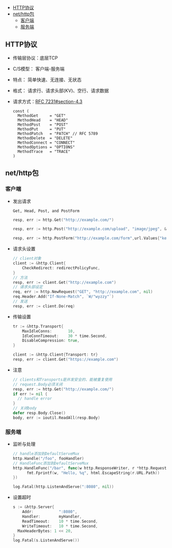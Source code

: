 <!-- TOC -->

- [HTTP协议](#http协议)
- [net/http包](#nethttp包)
    - [客户端](#客户端)
    - [服务端](#服务端)

<!-- /TOC -->

## HTTP协议

- 传输层协议：底层TCP
- C/S模型： 客户端-服务端
- 特点： 简单快速、无连接、无状态
- 格式： 请求行、请求头部(KV)、空行、请求数据
- 请求方式：[RFC 7231#section-4.3](https://tools.ietf.org/html/rfc7231#section-4.3)
  
  ```
  const (
    MethodGet     = "GET"
    MethodHead    = "HEAD"
    MethodPost    = "POST"
    MethodPut     = "PUT"
    MethodPatch   = "PATCH" // RFC 5789
    MethodDelete  = "DELETE"
    MethodConnect = "CONNECT"
    MethodOptions = "OPTIONS"
    MethodTrace   = "TRACE"
  )
  ```


## net/http包

### 客户端

- 发出请求
 
  `Get, Head, Post, and PostForm`
  ```go
  resp, err := http.Get("http://example.com/")

  resp, err := http.Post("http://example.com/upload", "image/jpeg", &buf)

  resp, err := http.PostForm("http://example.com/form",url.Values{"key": {"Value"}, "id": {"123"}})
  ```

- 请求头设置
  
  ```go
  // client对象
  client := &http.Client{
	  CheckRedirect: redirectPolicyFunc,
  }
  // 方法
  resp, err := client.Get("http://example.com")
  // 请求头部设定
  req, err := http.NewRequest("GET", "http://example.com", nil)
  req.Header.Add("If-None-Match", `W/"wyzzy"`)
  // 发送
  resp, err := client.Do(req)
  ```

- 传输设置

  ```go
  tr := &http.Transport{
	  MaxIdleConns:       10,
	  IdleConnTimeout:    30 * time.Second,
	  DisableCompression: true,
  }

  client := &http.Client{Transport: tr}
  resp, err := client.Get("https://example.com")
  ```

- 注意
  
  ```go
  // clients和Transports是并发安全的、能被重复使用
  // request.Body必须关闭
  resp, err := http.Get("http://example.com/")
  if err != nil {
    // handle error
  }
  // 关闭body
  defer resp.Body.Close()
  body, err := ioutil.ReadAll(resp.Body)
  ```

### 服务端

- 监听与处理
  
  ```go
  // handle添加到DefaultServeMux
  http.Handle("/foo", fooHandler)
  // HandleFunc添加到DefaultServeMux
  http.HandleFunc("/bar", func(w http.ResponseWriter, r *http.Request) {
	    fmt.Fprintf(w, "Hello, %q", html.EscapeString(r.URL.Path))
  })

  log.Fatal(http.ListenAndServe(":8080", nil))
  ```

- 设置超时
  
  ```go
  s := &http.Server{
	  Addr:           ":8080",
	  Handler:        myHandler,
	  ReadTimeout:    10 * time.Second,
	  WriteTimeout:   10 * time.Second,
  	MaxHeaderBytes: 1 << 20,
  }
  log.Fatal(s.ListenAndServe())
  ```